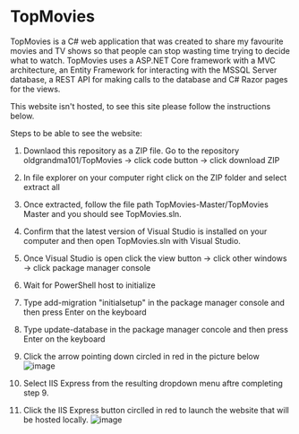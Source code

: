 # TopMovies

 TopMovies is a C# web application that was created to share my favourite movies and TV shows so that people can stop wasting time trying to decide what to watch. 
 TopMovies uses a ASP.NET Core framework with a MVC architecture, an Entity Framework for interacting with the MSSQL Server database, a REST API for making calls to the database and C# Razor pages for the views.
 
 This website isn't hosted, to see this site please follow the instructions below.

 Steps to be able to see the website:
  
  1) Downlaod this repository as a ZIP file. Go to the repository oldgrandma101/TopMovies -> click code button -> click download ZIP

  2) In file explorer on your computer right click on the ZIP folder and select extract all

  3) Once extracted, follow the file path TopMovies-Master/TopMovies Master and you should see TopMovies.sln.

  4) Confirm that the latest version of Visual Studio is installed on your computer and then open TopMovies.sln with Visual Studio.

  5) Once Visual Studio is open click the view button -> click other windows -> click package manager console

  6) Wait for PowerShell host to initialize

  7) Type add-migration "initialsetup"  in the package manager console and then press Enter on the keyboard

  8) Type update-database in the package manager concole and then press Enter on the keyboard

  9) Click the arrow pointing down circled in red in the picture below
      ![image](https://github.com/oldgrandma101/TopMovies/assets/115679097/cdc78f65-cf6d-4bfc-a5e2-e1e75e06da21)

10) Select IIS Express from the resulting dropdown menu aftre completing step 9.

11) Click the IIS Express button circlled in red to launch the website that will be hosted locally.
    ![image](https://github.com/oldgrandma101/TopMovies/assets/115679097/94667ed7-48d4-4847-8d3d-07367dfb3708)



  
